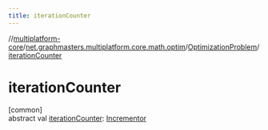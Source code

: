 ```yaml
---
title: iterationCounter
---
```

//[multiplatform-core](../../../index.html)/[net.graphmasters.multiplatform.core.math.optim](../index.html)/[OptimizationProblem](index.html)/[iterationCounter](iteration-counter.html)



# iterationCounter



[common]\
abstract val [iterationCounter](iteration-counter.html): [Incrementor](../../net.graphmasters.multiplatform.core.math.utils/-incrementor/index.html)




